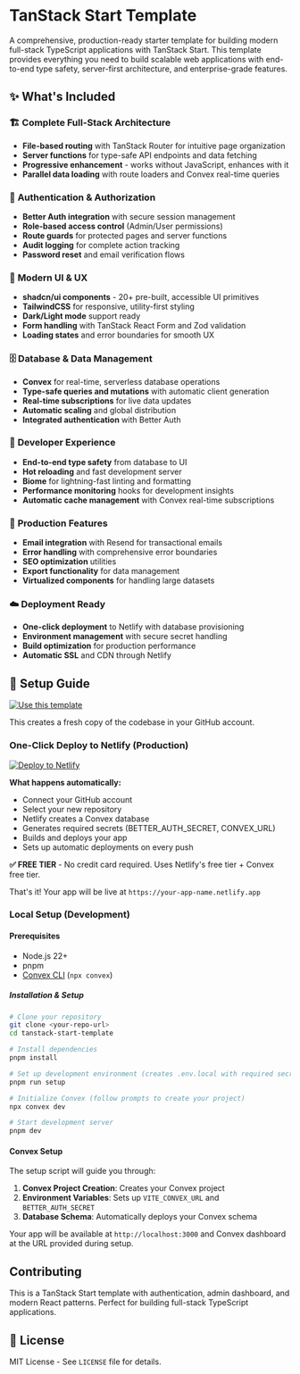 # TanStack Start Template

A comprehensive, production-ready starter template for building modern full-stack TypeScript applications with TanStack Start. This template provides everything you need to build scalable web applications with end-to-end type safety, server-first architecture, and enterprise-grade features.

## ✨ What's Included

### 🏗️ **Complete Full-Stack Architecture**

- **File-based routing** with TanStack Router for intuitive page organization
- **Server functions** for type-safe API endpoints and data fetching
- **Progressive enhancement** - works without JavaScript, enhances with it
- **Parallel data loading** with route loaders and Convex real-time queries

### 🔐 **Authentication & Authorization**

- **Better Auth integration** with secure session management
- **Role-based access control** (Admin/User permissions)
- **Route guards** for protected pages and server functions
- **Audit logging** for complete action tracking
- **Password reset** and email verification flows

### 🎨 **Modern UI & UX**

- **shadcn/ui components** - 20+ pre-built, accessible UI primitives
- **TailwindCSS** for responsive, utility-first styling
- **Dark/Light mode** support ready
- **Form handling** with TanStack React Form and Zod validation
- **Loading states** and error boundaries for smooth UX

### 🗄️ **Database & Data Management**

- **Convex** for real-time, serverless database operations
- **Type-safe queries and mutations** with automatic client generation
- **Real-time subscriptions** for live data updates
- **Automatic scaling** and global distribution
- **Integrated authentication** with Better Auth

### 🚀 **Developer Experience**

- **End-to-end type safety** from database to UI
- **Hot reloading** and fast development server
- **Biome** for lightning-fast linting and formatting
- **Performance monitoring** hooks for development insights
- **Automatic cache management** with Convex real-time subscriptions

### 📧 **Production Features**

- **Email integration** with Resend for transactional emails
- **Error handling** with comprehensive error boundaries
- **SEO optimization** utilities
- **Export functionality** for data management
- **Virtualized components** for handling large datasets

### ☁️ **Deployment Ready**

- **One-click deployment** to Netlify with database provisioning
- **Environment management** with secure secret handling
- **Build optimization** for production performance
- **Automatic SSL** and CDN through Netlify

## 🚀 Setup Guide

[![Use this template](https://img.shields.io/badge/Use%20this%20template-2ea44f?style=for-the-badge&logo=github)](https://github.com/dyeoman2/tanstack-start-template/generate)

This creates a fresh copy of the codebase in your GitHub account.

### One-Click Deploy to Netlify (Production)

[![Deploy to Netlify](https://www.netlify.com/img/deploy/button.svg)](https://app.netlify.com/start)

**What happens automatically:**

- Connect your GitHub account
- Select your new repository
- Netlify creates a Convex database
- Generates required secrets (BETTER_AUTH_SECRET, CONVEX_URL)
- Builds and deploys your app
- Sets up automatic deployments on every push

**✅ FREE TIER** - No credit card required. Uses Netlify's free tier + Convex free tier.

That's it! Your app will be live at `https://your-app-name.netlify.app`

### Local Setup (Development)

#### Prerequisites

- Node.js 22+
- pnpm
- [Convex CLI](https://docs.convex.dev/quickstart) (`npx convex`)

##### Installation & Setup

```bash
# Clone your repository
git clone <your-repo-url>
cd tanstack-start-template

# Install dependencies
pnpm install

# Set up development environment (creates .env.local with required secrets)
pnpm run setup

# Initialize Convex (follow prompts to create your project)
npx convex dev

# Start development server
pnpm dev
```

#### Convex Setup

The setup script will guide you through:

1. **Convex Project Creation**: Creates your Convex project
2. **Environment Variables**: Sets up `VITE_CONVEX_URL` and `BETTER_AUTH_SECRET`
3. **Database Schema**: Automatically deploys your Convex schema

Your app will be available at `http://localhost:3000` and Convex dashboard at the URL provided during setup.

## Contributing

This is a TanStack Start template with authentication, admin dashboard, and modern React patterns. Perfect for building full-stack TypeScript applications.

## 📄 License

MIT License - See `LICENSE` file for details.
